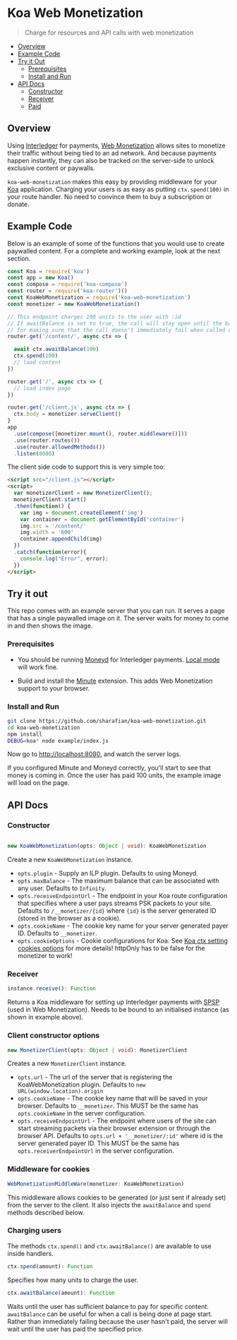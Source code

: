 # Koa Web Monetization
> Charge for resources and API calls with web monetization

- [Overview](#overview)
- [Example Code](#example-code)
- [Try it Out](#try-it-out)
  - [Prerequisites](#prerequisites)
  - [Install and Run](#install-and-run)
- [API Docs](#api-docs)
  - [Constructor](#constructor)
  - [Receiver](#receiver)
  - [Paid](#paid)

## Overview

Using [Interledger](https://interledger.org) for payments, [Web
Monetization](https://github.com/interledger/rfcs/blob/master/0028-web-monetization/0028-web-monetization.md#web-monetization)
allows sites to monetize their traffic without being tied to an ad network. And
because payments happen instantly, they can also be tracked on the server-side
to unlock exclusive content or paywalls.

`koa-web-monetization` makes this easy by providing middleware for your
[Koa](http://koajs.com/) application. Charging your users is as easy as putting
`ctx.spend(100)` in your route handler. No need to convince them to
buy a subscription or donate.

## Example Code

Below is an example of some of the functions that you would use to create
paywalled content. For a complete and working example, look at the next
section.

```js
const Koa = require('koa')
const app = new Koa()
const compose = require('koa-compose')
const router = require('koa-router')()
const KoaWebMonetization = require('koa-web-monetization')
const monetizer = new KoaWebMonetization()

// This endpoint charges 100 units to the user with :id
// If awaitBalance is set to true, the call will stay open until the balance is sufficient. This is convenient
// for making sure that the call doesn't immediately fail when called on startup.
router.get('/content/', async ctx => {

  await ctx.awaitBalance(100)
  ctx.spend(100)
  // load content
})

router.get('/', async ctx => {
  // load index page
})

router.get('/client.js', async ctx => {
  ctx.body = monetizer.serveClient()
}
app
  .use(compose([monetizer.mount(), router.middleware()]))
  .use(router.routes())
  .use(router.allowedMethods())
  .listen(8080)
```

The client side code to support this is very simple too:

```html
<script src="/client.js"></script>
<script>
  var monetizerClient = new MonetizerClient();
  monetizerClient.start()
  .then(function() {
    var img = document.createElement('img')
    var container = document.getElementById('container')
    img.src = '/content/'
    img.width = '600'
    container.appendChild(img)
  })
  .catch(function(error){
    console.log("Error", error);
  })
</script>
```

## Try it out

This repo comes with an example server that you can run. It serves a page that has a single paywalled image on it.
The server waits for money to come in and then shows the image.

### Prerequisites

- You should be running [Moneyd](https://github.com/interledgerjs/moneyd-xrp)
  for Interledger payments. [Local
  mode](https://github.com/interledgerjs/moneyd-xrp#local-test-network) will work
  fine.

- Build and install the [Minute](https://github.com/sharafian/minute)
  extension. This adds Web Monetization support to your browser.

### Install and Run

```sh
git clone https://github.com/sharafian/koa-web-monetization.git
cd koa-web-monetization
npm install
DEBUG=koa* node example/index.js
```

Now go to [http://localhost:8080](http://localhost:8080), and watch the server
logs.

If you configured Minute and Moneyd correctly, you'll start to see that money
is coming in. Once the user has paid 100 units, the example image will load on
the page.

## API Docs

### Constructor

```ts

new KoaWebMonetization(opts: Object | void): KoaWebMonetization
```

Create a new `KoaWebMonetization` instance.

- `opts.plugin` - Supply an ILP plugin. Defaults to using Moneyd.
- `opts.maxBalance` - The maximum balance that can be associated with any user. Defaults to `Infinity`.
- `opts.receiveEndpointUrl` - The endpoint in your Koa route configuration that specifies where a user pays streams PSK packets to your site. Defaults to `/__monetizer/{id}` where `{id}` is the server generated ID (stored in the browser as a cookie).
- `opts.cookieName` - The cookie key name for your server generated payer ID. Defaults to `__monetizer`.
- `opts.cookieOptions` - Cookie configurations for Koa. See [Koa ctx setting cookies options](http://koajs.com/) for more details! httpOnly has to be false for the monetizer to work!
### Receiver

```ts
instance.receive(): Function
```

Returns a Koa middleware for setting up Interledger payments with
[SPSP](https://github.com/sharafian/ilp-protocol-spsp) (used in Web
Monetization). Needs to be bound to an initialised instance (as shown in example above).

### Client constructor options

```ts
new MonetizerClient(opts: Object | void): MonetizerClient
```
Creates a new `MonetizerClient` instance.

- `opts.url` - The url of the server that is registering the KoaWebMonetization plugin. Defaults to `new URL(window.location).origin`
- `opts.cookieName` - The cookie key name that will be saved in your browser. Defaults to `__monetizer`. This MUST be the same has `opts.cookieName` in the server configuration.
- `opts.receiveEndpointUrl` - The endpoint where users of the site can start streaming packets via their browser extension or through the browser API. Defaults to `opts.url + '__monetizer/:id'` where id is the server generated payer ID. This MUST be the same has `opts.receiverEndpointUrl` in the server configuration.

### Middleware for cookies

```ts
WebMonetizationMiddleWare(monetizer: KoaWebMonetization)
```
This middleware allows cookies to be generated (or just sent if already set) from the server to the client. It also injects the `awaitBalance` and `spend` methods described below.

### Charging users

The methods `ctx.spend()` and `ctx.awaitBalance()` are available to use inside handlers.

```ts
ctx.spend(amount): Function
```
Specifies how many units to charge the user.

```ts
ctx.awaitBalance(amount): Function
```
Waits until the user has sufficient balance to pay for specific content.
`awaitBalance` can be useful for when a call is being done at page start.
Rather than immediately failing because the user hasn't paid, the server will
wait until the user has paid the specified price.
